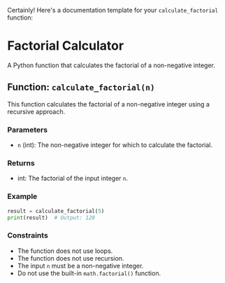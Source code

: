 Certainly! Here's a documentation template for your `calculate_factorial` function:

# Factorial Calculator

A Python function that calculates the factorial of a non-negative integer.

## Function: `calculate_factorial(n)`

This function calculates the factorial of a non-negative integer using a recursive approach.

### Parameters

- `n` (int): The non-negative integer for which to calculate the factorial.

### Returns

- int: The factorial of the input integer `n`.

### Example

```python
result = calculate_factorial(5)
print(result)  # Output: 120
```

### Constraints

- The function does not use loops.
- The function does not use recursion.
- The input `n` must be a non-negative integer.
- Do not use the built-in `math.factorial()` function.
